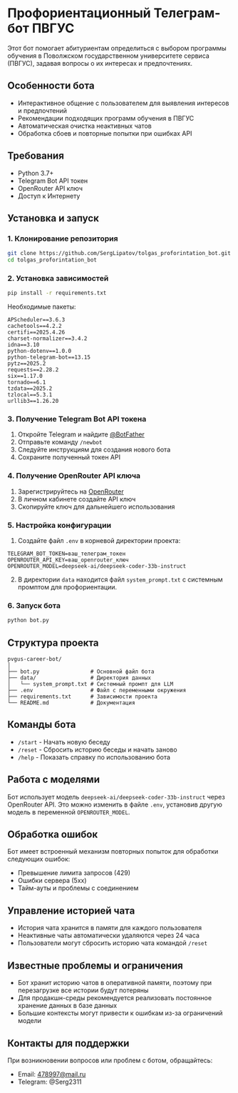 # Профориентационный Телеграм-бот ПВГУС

Этот бот помогает абитуриентам определиться с выбором программы обучения в Поволжском государственном университете сервиса (ПВГУС), задавая вопросы о их интересах и предпочтениях.

## Особенности бота

- Интерактивное общение с пользователем для выявления интересов и предпочтений
- Рекомендации подходящих программ обучения в ПВГУС
- Автоматическая очистка неактивных чатов
- Обработка сбоев и повторные попытки при ошибках API

## Требования

- Python 3.7+
- Telegram Bot API токен
- OpenRouter API ключ
- Доступ к Интернету

## Установка и запуск

### 1. Клонирование репозитория

```bash
git clone https://github.com/SergLipatov/tolgas_proforintation_bot.git
cd tolgas_proforintation_bot
```

### 2. Установка зависимостей

```bash
pip install -r requirements.txt
```

Необходимые пакеты:

```
APScheduler==3.6.3
cachetools==4.2.2
certifi==2025.4.26
charset-normalizer==3.4.2
idna==3.10
python-dotenv==1.0.0
python-telegram-bot==13.15
pytz==2025.2
requests==2.28.2
six==1.17.0
tornado==6.1
tzdata==2025.2
tzlocal==5.3.1
urllib3==1.26.20
```

### 3. Получение Telegram Bot API токена

1. Откройте Telegram и найдите [@BotFather](https://t.me/BotFather)
2. Отправьте команду `/newbot`
3. Следуйте инструкциям для создания нового бота
4. Сохраните полученный токен API

### 4. Получение OpenRouter API ключа

1. Зарегистрируйтесь на [OpenRouter](https://openrouter.ai/)
2. В личном кабинете создайте API ключ
3. Скопируйте ключ для дальнейшего использования

### 5. Настройка конфигурации

1. Создайте файл `.env` в корневой директории проекта:

```
TELEGRAM_BOT_TOKEN=ваш_телеграм_токен
OPENROUTER_API_KEY=ваш_openrouter_ключ
OPENROUTER_MODEL=deepseek-ai/deepseek-coder-33b-instruct
```

2. В директории `data` находится файл `system_prompt.txt` с системным промптом для профориентации. 

### 6. Запуск бота

```bash
python bot.py
```

## Структура проекта

```
pvgus-career-bot/
│
├── bot.py                # Основной файл бота
├── data/                 # Директория данных
│   └── system_prompt.txt # Системный промпт для LLM
├── .env                  # Файл с переменными окружения
├── requirements.txt      # Зависимости проекта
└── README.md             # Документация
```

## Команды бота

- `/start` - Начать новую беседу
- `/reset` - Сбросить историю беседы и начать заново
- `/help` - Показать справку по использованию бота

## Работа с моделями


Бот использует модель `deepseek-ai/deepseek-coder-33b-instruct` через OpenRouter API. Это можно изменить в файле `.env`, установив другую модель в переменной `OPENROUTER_MODEL`.

## Обработка ошибок

Бот имеет встроенный механизм повторных попыток для обработки следующих ошибок:
- Превышение лимита запросов (429)
- Ошибки сервера (5xx)
- Тайм-ауты и проблемы с соединением

## Управление историей чата

- История чата хранится в памяти для каждого пользователя
- Неактивные чаты автоматически удаляются через 24 часа
- Пользователи могут сбросить историю чата командой `/reset`

## Известные проблемы и ограничения

- Бот хранит историю чатов в оперативной памяти, поэтому при перезагрузке все истории будут потеряны
- Для продакшн-среды рекомендуется реализовать постоянное хранение данных в базе данных
- Большие контексты могут привести к ошибкам из-за ограничений модели

## Контакты для поддержки

При возникновении вопросов или проблем с ботом, обращайтесь:
- Email: 478997@mail.ru
- Telegram: @Serg2311
